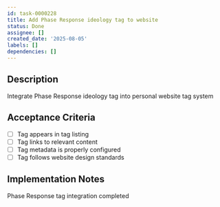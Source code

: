```yaml
---
id: task-0000228
title: Add Phase Response ideology tag to website
status: Done
assignee: []
created_date: '2025-08-05'
labels: []
dependencies: []
---
```


## Description

Integrate Phase Response ideology tag into personal website tag system

## Acceptance Criteria

- [ ] Tag appears in tag listing
- [ ] Tag links to relevant content
- [ ] Tag metadata is properly configured
- [ ] Tag follows website design standards

## Implementation Notes

Phase Response tag integration completed
